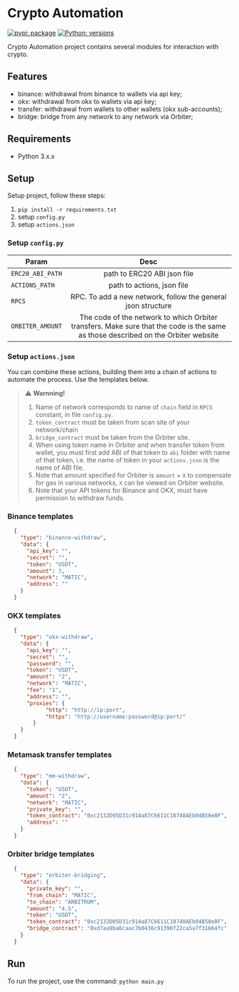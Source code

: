 # Crypto Automation
[![pypi: package](https://img.shields.io/badge/pypi-0.0.4-blue)](https://pypi.org/project/bufflogin/)
[![Python: versions](
https://img.shields.io/badge/python-3.7%20%7C%203.8%20%7C%203.9%20%7C%203.10-blue)]()

Crypto Automation project contains several modules for interaction with crypto.

## Features

- binance: withdrawal from binance to wallets via api key;
- okx: withdrawal from okx to wallets via api key;
- transfer: withdrawal from wallets to other wallets (okx sub-accounts);
- bridge: bridge from any network to any network via Orbiter;

## Requirements
- Python 3.x.x

## Setup
Setup project, follow these steps:
1. `pip install -r requirements.txt`
2. setup `config.py`
3. setup `actions.json`

### Setup `config.py`
| Param           |                                                               Desc                                                                |
|-----------------|:---------------------------------------------------------------------------------------------------------------------------------:|
| `ERC20_ABI_PATH`  |                                                    path to ERC20 ABI json file                                                    |
| `ACTIONS_PATH`    |                                                    path to actions, json file                                                     |
| `RPCS`            |                                   RPC. To add a new network, follow the general json structure                                    |
| `ORBITER_AMOUNT`  | The code of the network to which Orbiter transfers. Make sure that the code is the same as those described on the Orbiter website | 

### Setup `actions.json`
You can combine these actions, building them into a chain of actions to automate the process. Use the templates below.

> ⚠️ **Warnning!**
>
> 1. Name of network corresponds to name of `chain` field in `RPCS` constant, in file `config.py`.
> 2. `token_contract` must be taken from scan site of your network/chain
> 3. `bridge_contract` must be taken from the Orbiter site.
> 4. When using token name in Orbiter and when transfer token from wallet, you must first add ABI of that token to `abi` folder with name of that token, i.e. the name of token in your `actions.json` is the name of ABI file.
> 5. Note that amount specified for Orbiter is `amount` + `X` to compensate for gas in various networks, `X` can be viewed on Orbiter website.
> 6. Note that your API tokens for Binance and OKX, must have permission to withdraw funds.

### Binance templates
```json
  {
    "type": "binance-withdraw",
    "data": {
      "api_key": "",
      "secret": "",
      "token": "USDT",
      "amount": 3,
      "network": "MATIC",
      "address": ""
    }
  }
```
### OKX templates
```json
  {
    "type": "okx-withdraw",
    "data": {
      "api_key": "",
      "secret": "",
      "password": "",
      "token": "USDT",
      "amount": "2",
      "network": "MATIC",
      "fee": "1",
      "address": "",
      "proxies": {
            "http": "http://ip:port",
            "https": "http://username:password@ip:port/"
        }
    }
  }
```
### Metamask transfer templates
```json
  {
    "type": "mm-withdraw",
    "data": {
      "token": "USDT",
      "amount": "2",
      "network": "MATIC",
      "private_key": "",
      "token_contract": "0xc2132D05D31c914a87C6611C10748AEb04B58e8F",
      "address": ""
    }
  }
```
### Orbiter bridge templates
```json
  {
    "type": "orbiter-bridging",
    "data": {
      "private_key": "",
      "from_chain": "MATIC",
      "to_chain": "ARBITRUM",
      "amount": "4.5",
      "token": "USDT",
      "token_contract": "0xc2132D05D31c914a87C6611C10748AEb04B58e8F",
      "bridge_contract": "0xd7aa9ba6caac7b0436c91396f22ca5a7f31664fc"
    }
  }
```

## Run
To run the project, use the command:
`python main.py`
